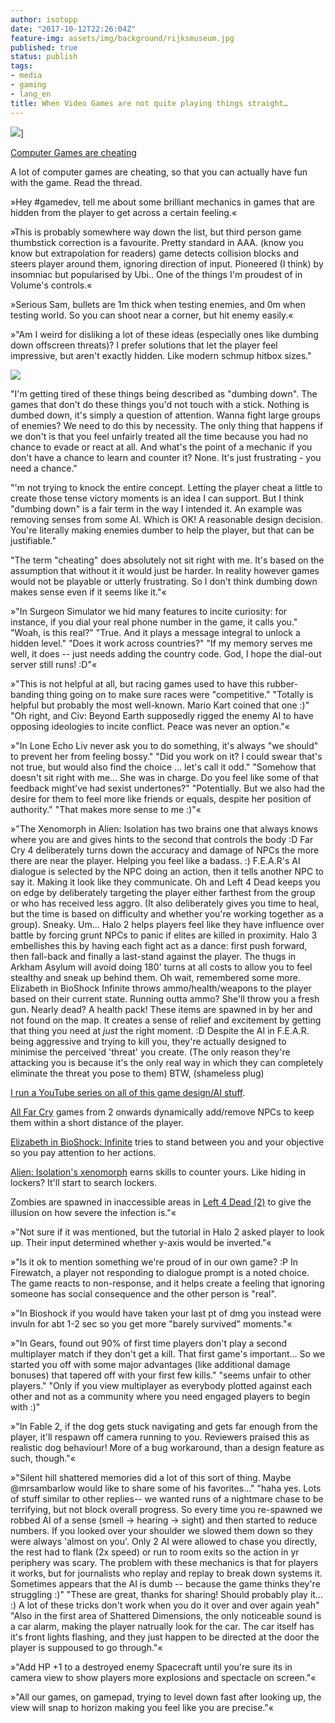 ```yaml
---
author: isotopp
date: "2017-10-12T22:26:04Z"
feature-img: assets/img/background/rijksmuseum.jpg
published: true
status: publish
tags:
- media
- gaming
- lang_en
title: When Video Games are not quite playing things straight…
---
```

![](/uploads/2017/10/games-are-cheating.jpg)]

[Computer Games are cheating](https://mobile.twitter.com/Gaohmee/status/903510060197744640)

A lot of computer games are cheating, so that you can actually have fun with
the game. Read the thread.

»Hey #gamedev, tell me about some brilliant mechanics in games that are
hidden from the player to get across a certain feeling.« 

»This is probably somewhere way down the list, but third person game
thumbstick correction is a favourite. Pretty standard in AAA. (know you know
but extrapolation for readers) game detects collision blocks and steers
player around them, ignoring direction of input. Pioneered (I think) by
insomniac but popularised by Ubi.. One of the things I'm proudest of in
Volume's controls.«

»Serious Sam, bullets are 1m thick when testing enemies, and 0m when testing
 world. So you can shoot near a corner, but hit enemy easily.«

»"Am I weird for disliking a lot of these ideas (especially ones like
dumbing down offscreen threats)? I prefer solutions that let the player
feel impressive, but aren't exactly hidden. Like modern schmup hitbox
sizes."

![](/uploads/2017/10/DI-26_9XYAIDXo6.jpg)

"I'm getting tired of these things being described as "dumbing down". The games
that don't do these things you'd not touch with a stick. Nothing is
dumbed down, it's simply a question of attention. Wanna fight large groups
of enemies? We need to do this by necessity. The only thing that
happens if we don't is that you feel unfairly treated all the time because
you had no chance to evade or react at all. And what's the point of a
mechanic if you don't have a chance to learn and counter it? None. It's just
frustrating - you need a chance." 

"'m not trying to knock the entire concept. Letting the player cheat a
little to create those tense victory moments is an idea I can support. But I
think "dumbing down" is a fair term in the way I intended it. An example was
removing senses from some AI. Which is OK! A reasonable design decision.
You're literally making enemies dumber to help the player, but that can be
justifiable." 

"The term "cheating" does absolutely not sit right with me. It's based on
the assumption that without it it would just be harder. In reality however
games would not be playable or utterly frustrating. So I don't think dumbing
down makes sense even if it seems like it."«


»"In Surgeon Simulator we hid many features to incite curiosity: for
instance, if you dial your real phone number in the game, it calls you."
"Woah, is this real?" "True. And it plays a message integral to unlock a
hidden level." "Does it work across countries?" "If my memory serves me
well, it does -- just needs adding the country code. God, I hope the
dial-out server still runs! :D"«

»"This is not helpful at all, but racing games used to have this
rubber-banding thing going on to make sure races were "competitive."
"Totally is helpful but probably the most well-known. Mario Kart coined that
one :)" "Oh right, and Civ: Beyond Earth supposedly rigged the enemy AI to
have opposing ideologies to incite conflict. Peace was never an option."«

»"In Lone Echo Liv never ask you to do something, it's always "we should" to
prevent her from feeling bossy." "Did you work on it? I could swear that's
not true, but would also find the choice ... let's call it odd." "Somehow
that doesn't sit right with me... She was in charge. Do you feel like some
of that feedback might've had sexist undertones?" "Potentially. But we also
had the desire for them to feel more like friends or equals, despite her
position of authority." "That makes more sense to me :)"«

»"The Xenomorph in Alien: Isolation has two brains one that always knows
where you are and gives hints to the second that controls the body :D Far
Cry 4 deliberately turns down the accuracy and damage of NPCs the more there
are near the player. Helping you feel like a badass. :) F.E.A.R's AI
dialogue is selected by the NPC doing an action, then it tells another NPC
to say it. Making it look like they communicate. Oh and Left 4 Dead keeps
you on edge by deliberately targeting the player either farthest from the
group or who has received less aggro. (It also deliberately gives you time
to heal, but the time is based on difficulty and whether you're working
together as a group). Sneaky. Um... Halo 2 helps players feel like they have
influence over battle by forcing grunt NPCs to panic if elites are killed in
proximity. Halo 3 embellishes this by having each fight act as a dance:
first push forward, then fall-back and finally a last-stand against the
player. The thugs in Arkham Asylum will avoid doing 180' turns at all costs
to allow you to feel stealthy and sneak up behind them. Oh wait, remembered
some more. Elizabeth in BioShock Infinite throws ammo/health/weapons to the
player based on their current state. Running outta ammo? She'll throw you a
fresh gun. Nearly dead? A health pack! These items are spawned in by her and
not found on the map. It creates a sense of relief and excitement by getting
that thing you need at *just* the right moment. :D Despite the AI in
F.E.A.R. being aggressive and trying to kill you, they're actually designed
to minimise the perceived 'threat' you create. (The only reason they're
attacking you is because it's the only real way in which they can completely
eliminate the threat you pose to them) BTW, (shameless plug) 

[I run a YouTube series on all of this game design/AI stuff](https://www.youtube.com/playlist?list=PLokhY9fbx05eq8SvcNOxYRquYMzMjF9Ok).

[All Far Cry](https://www.youtube.com/watch?v=Q7of5BPmiUs) games from 2
onwards dynamically add/remove NPCs to keep them within a short distance of
the player. 

[Elizabeth in BioShock: Infinite](https://www.youtube.com/watch?v=Yht4Oojfuvs) tries to stand
between you and your objective so you pay attention to her actions.

[Alien: Isolation's xenomorph](https://www.youtube.com/watch?v=Nt1XmiDwxhY) earns
skills to counter yours. Like hiding in lockers? It'll start to search
lockers. 

Zombies are spawned in inaccessible areas in 
[Left 4 Dead (2)](https://www.youtube.com/watch?v=WbHMxo11HcU)
to give the illusion on how severe the infection is."«

»"Not sure if it was mentioned, but the tutorial in Halo 2 asked player to
look up. Their input determined whether y-axis would be inverted."«

»"Is it ok to mention something we're proud of in our own game? :P In
Firewatch, a player not responding to dialogue prompt is a noted choice. The
game reacts to non-response, and it helps create a feeling that ignoring
someone has social consequence and the other person is "real".

»"In Bioshock if you would have taken your last pt of dmg you instead were
invuln for abt 1-2 sec so you get more "barely survived" moments."«

»"In Gears, found out 90% of first time players don't play a second
multiplayer match if they don't get a kill. That first game's important...
So we started you off with some major advantages (like additional damage
bonuses) that tapered off with your first few kills." "seems unfair to other
players." "Only if you view multiplayer as everybody plotted against each
other and not as a community where you need engaged players to begin with
:)"

»"In Fable 2, if the dog gets stuck navigating and gets far enough from the
player, it'll respawn off camera running to you. Reviewers praised this as
realistic dog behaviour! More of a bug workaround, than a design feature as
such, though."«

»"Silent hill shattered memories did a lot of this sort of thing. Maybe
@mrsambarlow would like to share some of his favorites..." "haha yes. Lots
of stuff similar to other replies-- we wanted runs of a nightmare chase to
be terrifying, but not block overall progress. So every time you re-spawned
we robbed AI of a sense (smell -\> hearing -\> sight) and then started to
reduce numbers. If you looked over your shoulder we slowed them down so they
were always 'almost on you'. Only 2 AI were allowed to chase you directly,
the rest had to flank (2x speed) or run to room exits so the action in yr
periphery was scary. The problem with these mechanics is that for players it
works, but for journalists who replay and replay to break down systems it.
Sometimes appears that the AI is dumb -- because the game thinks they're
struggling :)" "These are great, thanks for sharing! Should probably play
it... :) A lot of these tricks don't work when you do it over and over again
yeah" "Also in the first area of Shattered Dimensions, the only noticeable
sound is a car alarm, making the player natrually look for the car. The car
itself has it's front lights flashing, and they just happen to be directed
at the door the player is suppoused to go through."«

»"Add HP +1 to a destroyed enemy Spacecraft until you're sure its in camera
view to show players more explosions and spectacle on screen."«

»"All our games, on gamepad, trying to level down fast after looking up, the
view will snap to horizon making you feel like you are precise."«
